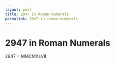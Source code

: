 ```yaml
---
layout: post
title: 2947 in Roman Numerals
permalink: 2947-in-roman-numerals
---
```


# 2947 in Roman Numerals

2947 = MMCMXLVII
